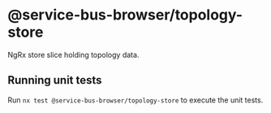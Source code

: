 # @service-bus-browser/topology-store

NgRx store slice holding topology data.

## Running unit tests

Run `nx test @service-bus-browser/topology-store` to execute the unit tests.
